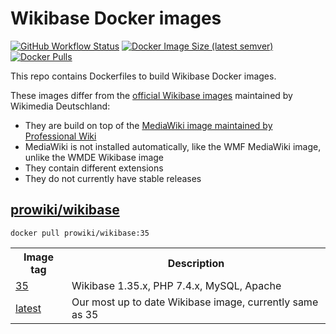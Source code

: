 # Wikibase Docker images

[![GitHub Workflow Status](https://img.shields.io/github/workflow/status/ProfessionalWiki/wb-docker/Docker%20Build)](https://github.com/ProfessionalWiki/wb-docker/actions?query=workflow%3A"Docker+Build")
[![Docker Image Size (latest semver)](https://img.shields.io/docker/image-size/prowiki/wikibase)](https://hub.docker.com/r/prowiki/wikibase)
[![Docker Pulls](https://img.shields.io/docker/pulls/prowiki/wikibase)](https://hub.docker.com/r/prowiki/wikibase)

This repo contains Dockerfiles to build Wikibase Docker images.

These images differ from the [official Wikibase images](https://github.com/wmde/wikibase-docker) maintained by Wikimedia Deutschland:

* They are build on top of the [MediaWiki image maintained by Professional Wiki](https://github.com/ProfessionalWiki/mw-docker)
* MediaWiki is not installed automatically, like the WMF MediaWiki image, unlike the WMDE Wikibase image
* They contain different extensions
* They do not currently have stable releases

## [prowiki/wikibase](https://hub.docker.com/repository/docker/prowiki/wikibase)

    docker pull prowiki/wikibase:35

<table>
	<tr>
		<th>Image tag</th>
		<th>Description</th>
	</tr>
	<tr>
		<td><a href="https://hub.docker.com/repository/docker/prowiki/wikibase/tags?page=1&name=35">35</a></td>
		<td>Wikibase 1.35.x, PHP 7.4.x, MySQL, Apache</td>
	</tr>
	<tr>
		<td><a href="https://hub.docker.com/repository/docker/prowiki/wikibase/tags?page=1&name=latest">latest</a></td>
		<td>Our most up to date Wikibase image, currently same as 35</td>
	</tr>
</table>
